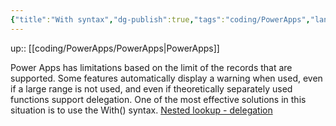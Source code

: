 ```yaml
---
{"title":"With syntax","dg-publish":true,"tags":"coding/PowerApps","language":"en","permalink":"/coding/power-apps/with-syntax/","dgPassFrontmatter":true}
---
```


up:: [[coding/PowerApps/PowerApps\|PowerApps]]

Power Apps has limitations based on the limit of the records that are supported. Some features automatically display a warning when used, even if a large range is not used, and even if theoretically separately used functions support delegation.
  One of the most effective solutions in this situation is to use the With() syntax.
[Nested lookup - delegation](https://powerusers.microsoft.com/t5/Building-PowerApps/Nested-lookup-delegation/td-p/1304217)

